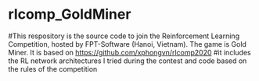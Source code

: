 # rlcomp_GoldMiner
#This respository is the source code to join the Reinforcement Learning Competition, hosted by FPT-Software (Hanoi, Vietnam). The game is Gold Miner. It is based on https://github.com/xphongvn/rlcomp2020
#it includes the RL network architectures I tried during the contest and code based on the rules of the competition

